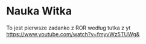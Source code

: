 # Nauka Witka   

To jest pierwsze zadanko z ROR według tutka z yt
https://www.youtube.com/watch?v=fmyvWz5TUWg&